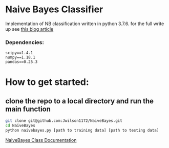 <h1>Naive Bayes Classifier</h1>
<p>
    Implementation of NB classification written in python 3.7.6.
    for the full write up see <a href="https://www.josephwilson.systems/2020/06/24/naivebayes-model.html">this blog article</a>
</p>
<h3>Dependencies:</h3>
<div>

    scipy==1.4.1
    numpy==1.18.1
    pandas==0.25.3

</div>

# How to get started:

## clone the repo to a local directory and run the main function

```bash
git clone git@github.com:Jwilson1172/NaiveBayes.git
cd NaiveBayes
python naivebayes.py [path to training data] [path to testing data]
```
<p>
<a href="./docs/naivebayes.html">NaiveBayes Class Documentation</a>
</p>
